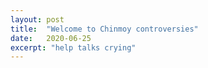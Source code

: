 ```yaml
---
layout: post
title:  "Welcome to Chinmoy controversies"
date:   2020-06-25
excerpt: "help talks crying"
---
```

